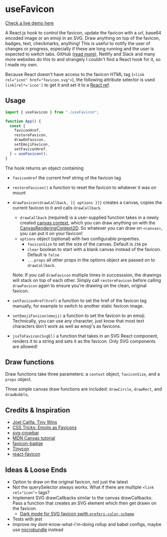 # useFavicon

[Check a live demo here](https://jules.engineer/usefavicon/)

A React.js hook to control the favicon, update the favicon with a url, base64 encoded image or an emoji in an SVG. Draw anything on top of the favicon, badges, text, checkmarks, anything! This is useful to notify the user of changes or progress, especially if these are long running and the user is expected to switch tabs. GitHub ([read more](https://joelcalifa.com/blog/tiny-wins/)), Netlify and Slack and many more websites do this to and strangely I couldn't find a React hook for it, so I made my own.

Because React doesn't have access to the favicon HTML tag (`<link rel="icon" href="favicon.svg">`), the following attribute selector is used `link[rel*='icon']` to get it and set it to a [React ref](https://reactjs.org/docs/hooks-reference.html#useref).

## Usage

```javascript
import { useFavicon } from "./useFavicon";

function App() {
  const {
    faviconHref,
    restoreFavicon,
    drawOnFavicon,
    setEmojiFavicon,
    setFaviconHref,
  } = useFavicon();
}
```

The hook returns an object containing

- `faviconHref` the current href string of the favicon tag

- `restoreFavicon()` a function to reset the favicon to whatever it was on mount

- `drawFavicon(drawCallback, [{ options }]}` creates a canvas, copies the current favicon to it and calls `drawCallback`.

  - `drawCallback` (required) is a user-supplied function takes in a newly created [canvas context](https://developer.mozilla.org/en-US/docs/Web/API/CanvasRenderingContext2D), which you can draw anything on with the [CanvasRenderingContext2D](https://developer.mozilla.org/en-US/docs/Web/API/Canvas_API/Tutorial/Basic_usage). So whatever you can draw on `<canvas>`, you can put it on your favicon!
  - `options` object (optional) with two configurable properties.
    - `faviconSize` to set the size of the canvas. Default is `256` px
    - `clear` boolean to start with a blank canvas instead of the favicon. Default is `false`
    - `...props` all other props in the options object are passed on to `drawCallback`.

  Note: If you call `drawFavicon` multiple times in successsion, the drawings will stack on top of each other. Simply call `restoreFavicon` before calling `drawFavicon` again to ensure you're drawing on the clean, original favicon.

- `setFaviconHref(href)` a function to set the href of the favicon tag manually, for example to switch to another static favicon image.

- `setEmojiFavicon(emoji)` a function to set the favicon to an emoji. Technically, you can use any character, just know that most text characters don't work as well as emoji's as favicons.

- `jsxToFavicon(SvgEl)` a function that takes in an SVG React component, renders it to a string and sets it as the favicon. Only SVG components are allowed!

## Draw functions

Draw functions take three parameters: a `context` object, `faviconSize`, and a `props` object.

Three simple canvas draw functions are included: `drawCircle`, `drawRect`, and `drawBubble`,

## Credits & Inspiration

- [Joel Califa: Tiny Wins](https://joelcalifa.com/blog/tiny-wins/)
- [CSS Tricks: Emojis as Favicons](https://css-tricks.com/emojis-as-favicons/)
- [svg-crowbar](https://github.com/cy6erskunk/svg-crowbar/)
- [MDN Canvas tutorial](https://developer.mozilla.org/en-US/docs/Web/API/Canvas_API/Tutorial)
- [favicon-badge](https://glitch.com/edit/#!/favicon-badge?path=script.js%3A1%3A14)
- [Tinycon](https://github.com/tommoor/tinycon/blob/master/tinycon.js)
- [react-favicon](https://github.com/oflisback/react-favicon)

## Ideas & Loose Ends

- Option to draw on the original favicon, not just the latest
- Not the querySelector always works. What if there are multiple `<link rel="icon">` tags?
- Implement SVG drawCallbacks similar to the canvas drawCallbacks. Pass a function that creates an SVG element which then get drawn on the favicon.
  - [Dark mode for SVG favicon swith `prefers-color-scheme`](https://blog.tomayac.com/2019/09/21/prefers-color-scheme-in-svg-favicons-for-dark-mode-icons/)
- Tests with jest
- Improve my dont-know-what-i'm-doing rollup and babel configs, maybe use [microbundle](https://github.com/developit/microbundle) instead
